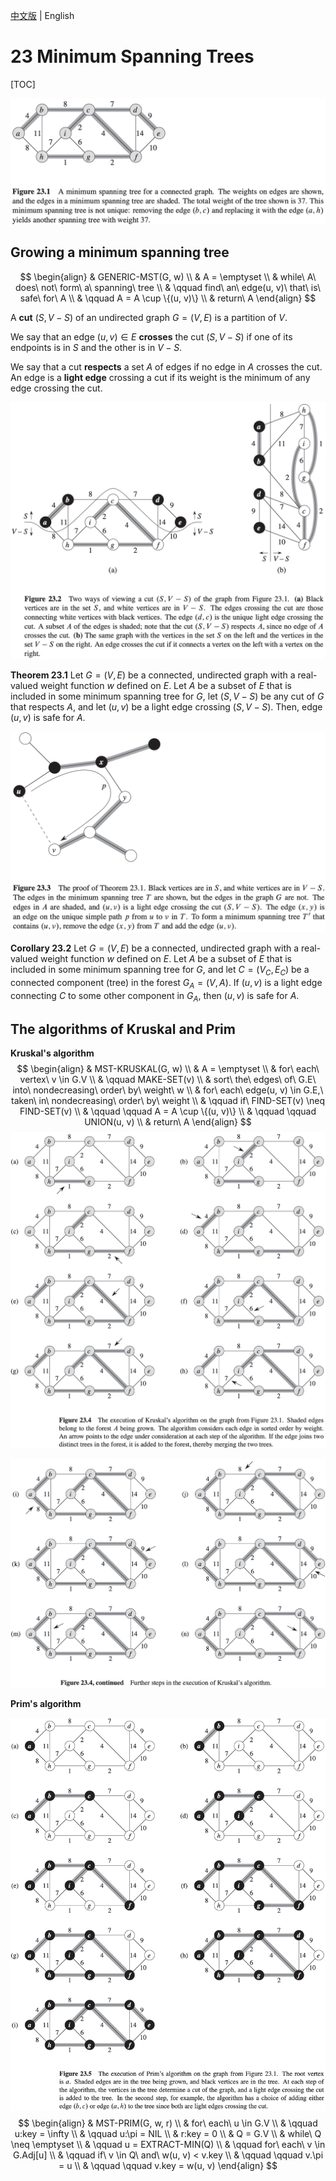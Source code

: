 [中文版](chapter23_zh.md) | English

# 23 Minimum Spanning Trees

[TOC]



![23_1](res/23_1.png)

## Growing a minimum spanning tree

$$
\begin{align}
& GENERIC-MST(G, w) \\
& A = \emptyset \\
& while\ A\ does\ not\ form\ a\ spanning\ tree \\
& \qquad find\ an\ edge(u, v)\ that\ is\ safe\ for\ A \\
& \qquad A = A \cup \{(u, v)\} \\
& return\ A
\end{align}
$$

A **cut** $(S, V - S)$ of an undirected graph $G = (V, E)$ is a partition of $V$.

We say that an edge $(u, v) \in E$ **crosses** the cut $(S, V - S)$ if one of its endpoints is in $S$ and the other is in $V - S$.

We say that a cut **respects** a set $A$ of edges if no edge in $A$ crosses the cut. An edge is a **light edge** crossing a cut if its weight is the minimum of any edge crossing the cut.

![23_2](res/23_2.png)

**Theorem 23.1** Let $G = (V, E)$ be a connected, undirected graph with a real-valued weight function $w$ defined on $E$. Let $A$ be a subset of $E$ that is included in some minimum spanning tree for $G$, let $(S, V - S)$ be any cut of $G$ that respects $A$, and let $(u, v)$ be a light edge crossing $(S, V - S)$. Then, edge $(u, v)$ is safe for $A$.

![23_3](res/23_3.png)

**Corollary 23.2** Let $G = (V, E)$ be a connected, undirected graph with a real-valued weight function $w$ defined on $E$. Let $A$ be a subset of $E$ that is included in some minimum spanning tree for $G$, and let $C = (V_C, E_C)$ be a connected component (tree) in the forest $G_A = (V, A)$. If $(u, v)$ is a light edge connecting $C$ to some other component in $G_A$, then $(u, v)$ is safe for $A$.



## The algorithms of Kruskal and Prim

**Kruskal's algorithm**
$$
\begin{align}
& MST-KRUSKAL(G, w) \\
& A = \emptyset \\
& for\ each\ vertex\ v \in G.V \\
& \qquad MAKE-SET(v) \\
& sort\ the\ edges\ of\ G.E\ into\ nondecreasing\ order\ by\ weight\ w \\
& for\ each\ edge(u, v) \in G.E,\ taken\ in\ nondecreasing\ order\ by\ weight \\
& \qquad if\ FIND-SET(v) \neq FIND-SET(v) \\
& \qquad \qquad A = A \cup \{(u, v)\} \\
& \qquad \qquad UNION(u, v) \\
& return\ A
\end{align}
$$
![23_4a](res/23_4a.png)

![23_4b](res/23_4b.png)

**Prim's algorithm**

![23_5](res/23_5.png)
$$
\begin{align}
& MST-PRIM(G, w, r) \\
& for\ each\ u \in G.V \\
& \qquad u:key = \infty \\
& \qquad u:\pi = NIL \\
& r:key = 0 \\
& Q = G.V \\
& while\ Q \neq \emptyset \\
& \qquad u = EXTRACT-MIN(Q) \\
& \qquad for\ each\ v \in G.Adj[u] \\
& \qquad if\ v \in Q\ and\ w(u, v) < v.key \\
& \qquad \qquad v.\pi = u \\
& \qquad \qquad v.key = w(u, v)
\end{align}
$$
